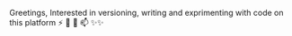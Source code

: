 Greetings,
Interested in versioning, writing and exprimenting with code on this platform
⚡ 🌱 💞️ 📫 ✨✨

<!---
DB-Ade/DB-Ade is a ✨ special ✨ repository because its `README.md` (this file) appears on your GitHub profile.
You can click the Preview link to take a look at your changes.
--->
